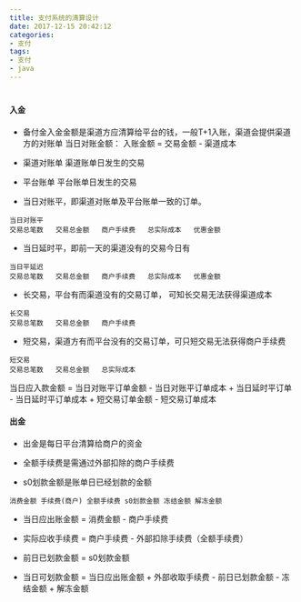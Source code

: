 ```yaml
---
title: 支付系统的清算设计
date: 2017-12-15 20:42:12
categories: 
- 支付
tags:
- 支付
- java
---
```



#

#### 入金
- 备付金入金金额是渠道方应清算给平台的钱，一般T+1入账，渠道会提供渠道方的对账单
当日对账金额：
入账金额 = 交易金额 - 渠道成本

- 渠道对账单 渠道账单日发生的交易
- 平台账单 平台账单日发生的交易

- 当日对账平，即渠道对账单及平台账单一致的订单。
```
当日对账平				
交易总笔数	交易总金额	商户手续费	总实际成本	优惠金额
```
- 当日延时平，即前一天的渠道没有的交易今日有
```
当日平延迟				
交易总笔数	交易总金额	商户手续费	总实际成本	优惠金额
```
- 长交易，平台有而渠道没有的交易订单， 可知长交易无法获得渠道成本
```
长交易		
交易总笔数	交易总金额	商户手续费
```

- 短交易，渠道方有而平台没有的交易订单，可只短交易无法获得商户手续费
```
短交易		
交易总笔数	交易总金额	总实际成本
```

当日应入款金额 = 当日对账平订单金额 - 当日对账平订单成本 + 当日延时平订单 - 当日延时平订单成本 + 短交易订单金额 - 短交易订单成本

#### 出金

- 出金是每日平台清算给商户的资金

- 全额手续费是需通过外部扣除的商户手续费
- s0划款金额是账单日已经划款的金额

```
消费金额 手续费(商户) 全额手续费 s0划款金额 冻结金额 解冻金额
```

- 当日应出账金额 = 消费金额 - 商户手续费

- 实际应收手续费 = 商户手续费 - 外部扣除手续费（全额手续费）

- 前日已划款金额 = s0划款金额

- 当日可划款金额 = 当日应出账金额 + 外部收取手续费 - 前日已划款金额 - 冻结金额 + 解冻金额
